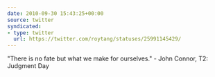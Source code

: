 ```yaml
---
date: 2010-09-30 15:43:25+00:00
source: twitter
syndicated:
- type: twitter
  url: https://twitter.com/roytang/statuses/25991145429/
---
```


"There is no fate but what we make for ourselves." - John Connor, T2: Judgment Day